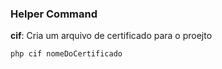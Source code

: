 ### Helper Command

**cif**: Cria um arquivo de certificado para o proejto

    php cif nomeDoCertificado

